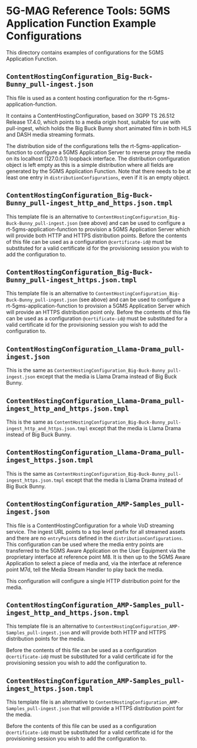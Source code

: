 # 5G-MAG Reference Tools: 5GMS Application Function Example Configurations

This directory contains examples of configurations for the 5GMS Application Function.

## `ContentHostingConfiguration_Big-Buck-Bunny_pull-ingest.json`

This file is used as a content hosting configuration for the rt-5gms-application-function.

It contains a ContentHostingConfiguration, based on 3GPP TS 26.512 Release 17.4.0, which points to a media origin host, suitable for use with pull-ingest, which holds the Big Buck Bunny short animated film in both HLS and DASH media streaming formats.

The distribution side of the configurations tells the rt-5gms-application-function to configure a 5GMS Application Server to reverse proxy the media on its localhost (127.0.0.1) loopback interface. The distribution configuration object is left empty as this is a simple distribution where all fields are generated by the 5GMS Application Function. Note that there needs to be at least one entry in `distributionConfigurations`, even if it is an empty object.

## `ContentHostingConfiguration_Big-Buck-Bunny_pull-ingest_http_and_https.json.tmpl`

This template file is an alternative to `ContentHostingConfiguration_Big-Buck-Bunny_pull-ingest.json` (see above) and can be used to configure a rt-5gms-application-function to provision a 5GMS Application Server which will provide both HTTP and HTTPS distribution points. Before the contents of this file can be used as a configuration `@certificate-id@` must be substituted for a valid certificate id for the provisioning session you wish to add the configuration to.

## `ContentHostingConfiguration_Big-Buck-Bunny_pull-ingest_https.json.tmpl`

This template file is an alternative to `ContentHostingConfiguration_Big-Buck-Bunny_pull-ingest.json` (see above) and can be used to configure a rt-5gms-application-function to provision a 5GMS Application Server which will provide an HTTPS distribution point only. Before the contents of this file can be used as a configuration `@certificate-id@` must be substituted for a valid certificate id for the provisioning session you wish to add the configuration to.

## `ContentHostingConfiguration_Llama-Drama_pull-ingest.json`

This is the same as `ContentHostingConfiguration_Big-Buck-Bunny_pull-ingest.json` except that the media is Llama Drama instead of Big Buck Bunny.

## `ContentHostingConfiguration_Llama-Drama_pull-ingest_http_and_https.json.tmpl`

This is the same as `ContentHostingConfiguration_Big-Buck-Bunny_pull-ingest_http_and_https.json.tmpl` except that the media is Llama Drama instead of Big Buck Bunny.

## `ContentHostingConfiguration_Llama-Drama_pull-ingest_https.json.tmpl`

This is the same as `ContentHostingConfiguration_Big-Buck-Bunny_pull-ingest_https.json.tmpl` except that the media is Llama Drama instead of Big Buck Bunny.

## `ContentHostingConfiguration_AMP-Samples_pull-ingest.json`

This file is a ContentHostingConfiguration for a whole VoD streaming service. The ingest URL points to a top level prefix for all streamed assets and there are no `entryPoint`s defined in the `distributionConfigurations`. This configuration can be used where the media entry points are transferred to the 5GMS Aware Application on the User Equipment via the proprietary interface at reference point M8. It is then up to the 5GMS Aware Application to select a piece of media and, via the interface at reference point M7d, tell the Media Stream Handler to play back the media.

This configuration will configure a single HTTP distribution point for the media.

## `ContentHostingConfiguration_AMP-Samples_pull-ingest_http_and_https.json.tmpl`

This template file is an alternative to `ContentHostingConfiguration_AMP-Samples_pull-ingest.json` and will provide both HTTP and HTTPS distribution points for the media.

Before the contents of this file can be used as a configuration `@certificate-id@` must be substituted for a valid certificate id for the provisioning session you wish to add the configuration to.

## `ContentHostingConfiguration_AMP-Samples_pull-ingest_https.json.tmpl`

This template file is an alternative to `ContentHostingConfiguration_AMP-Samples_pull-ingest.json` that will provide a HTTPS distribution point for the media.

Before the contents of this file can be used as a configuration `@certificate-id@` must be substituted for a valid certificate id for the provisioning session you wish to add the configuration to.

